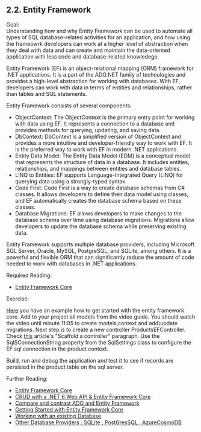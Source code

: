 ## 2.2. Entity Framework

Goal:  
Understanding how and why Entity Framework can be used to automate all types of SQL database-related activities for an application, and how using the frameowrk developers can work at a higher level of abstraction when they deal with data and can create and maintain the data-oriented application with less code and database-related knowledege.

Entity Framework (EF) is an object-relational mapping (ORM) framework for .NET applications. It is a part of the ADO.NET family of technologies and provides a high-level abstraction for working with databases. With EF, developers can work with data in terms of entities and relationships, rather than tables and SQL statements.

Entity Framework consists of several components:  
 - ObjectContext: The ObjectContext is the primary entry point for working with data using EF. It represents a connection to a database and provides methods for querying, updating, and saving data.
 - DbContext: DbContext is a simplified version of ObjectContext and provides a more intuitive and developer-friendly way to work with EF. It is the preferred way to work with EF in modern .NET applications.
 - Entity Data Model: The Entity Data Model (EDM) is a conceptual model that represents the structure of data in a database. It includes entities, relationships, and mappings between entities and database tables.
 - LINQ to Entities: EF supports Language-Integrated Query (LINQ) for querying data using a strongly-typed syntax.
 - Code First: Code First is a way to create database schemas from C# classes. It allows developers to define their data model using classes, and EF automatically creates the database schema based on these classes.
 - Database Migrations: EF allows developers to make changes to the database schema over time using database migrations. Migrations allow developers to update the database schema while preserving existing data.

Entity Framework supports multiple database providers, including Microsoft SQL Server, Oracle, MySQL, PostgreSQL, and SQLite, among others. It is a powerful and flexible ORM that can significantly reduce the amount of code needed to work with databases in .NET applications.

Required Reading: 
 - [Entity Framework Core](https://www.entityframeworktutorial.net/efcore/entity-framework-core.aspx)

Exercise:

[Here](https://www.youtube.com/watch?v=SryQxUeChMc) you have an example how to get started with the entity framework core.
Add to your project all models from the video guide.
You should watch the video until minute 11:05 to create models,context and add\update migrations.
Next step is to create a new controller ProductsEFController.
Check [this](https://learn.microsoft.com/en-us/aspnet/core/tutorials/first-web-api?view=aspnetcore-7.0&tabs=visual-studio) article's "Scaffold a controller" paragraph.
Use the SqlSConnectionString property from the SqlSettings class to configure the EF sql connection in the product context.

Build, run and debug the application and test it to see if records are persisted in the product table on the sql server.

Further Reading:
* [Entity Framework Core](https://learn.microsoft.com/en-us/ef/core/)
* [CRUD with a .NET 6 Web API & Entity Framework Core](https://www.youtube.com/watch?v=Fbf_ua2t6v4)
* [Compare and contrast ADO and Entity Framework](https://blog.devart.com/ado-net-vs-entity-framework.html)
* [Getting Started with Entity Framework Core](https://www.youtube.com/watch?v=SryQxUeChMc)
* [Working with an existing Database](https://www.youtube.com/watch?v=DCYVfLT5_QI)
* [Other Database Providers : SQLite , PostGresSQL , AzureCosmoDB](https://www.youtube.com/watch?v=moRmKo3nrN4)

